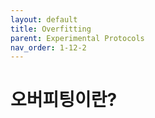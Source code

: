 ```yaml
---
layout: default
title: Overfitting
parent: Experimental Protocols
nav_order: 1-12-2
---
```


# 오버피팅이란?

